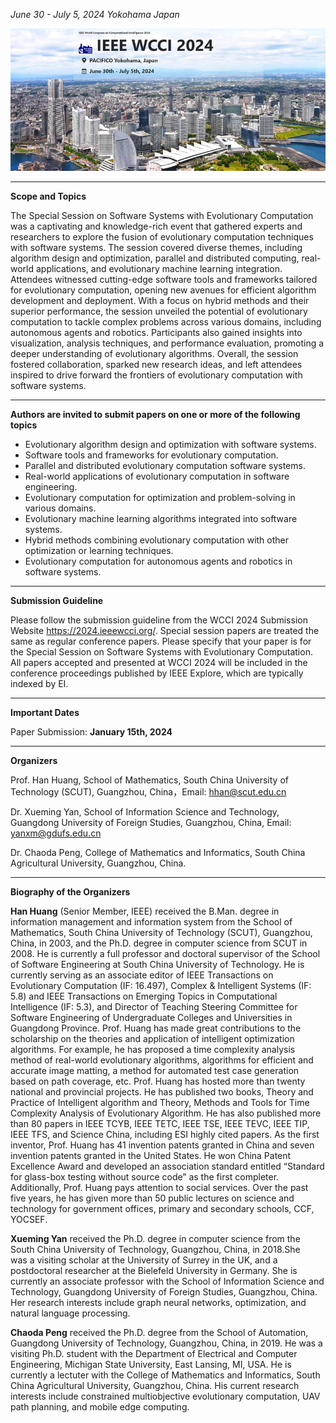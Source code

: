 *June 30 - July 5, 2024  Yokohama Japan*

![WCCI](yanwcci2024.jpg)

****

**Scope and Topics**

The Special Session on Software Systems with Evolutionary Computation was a captivating and knowledge-rich event that gathered experts and researchers to explore the fusion of evolutionary computation techniques with software systems. The session covered diverse themes, including algorithm design and optimization, parallel and distributed computing, real-world applications, and evolutionary machine learning integration. Attendees witnessed cutting-edge software tools and frameworks tailored for evolutionary computation, opening new avenues for efficient algorithm development and deployment. With a focus on hybrid methods and their superior performance, the session unveiled the potential of evolutionary computation to tackle complex problems across various domains, including autonomous agents and robotics. Participants also gained insights into visualization, analysis techniques, and performance evaluation, promoting a deeper understanding of evolutionary algorithms. Overall, the session fostered collaboration, sparked new research ideas, and left attendees inspired to drive forward the frontiers of evolutionary computation with software systems.


****

**Authors are invited to submit papers on one or more of the following topics**

- Evolutionary algorithm design and optimization with software systems.
- Software tools and frameworks for evolutionary computation.
- Parallel and distributed evolutionary computation software systems.
- Real-world applications of evolutionary computation in software engineering.
- Evolutionary computation for optimization and problem-solving in various domains.
- Evolutionary machine learning algorithms integrated into software systems.
- Hybrid methods combining evolutionary computation with other optimization or learning techniques.
- Evolutionary computation for autonomous agents and robotics in software systems.


****

**Submission Guideline**


Please follow the submission guideline from the WCCI 2024 Submission Website <https://2024.ieeewcci.org/>. Special session papers are treated the same as regular conference papers. Please specify that your paper is for the Special Session on Software Systems with Evolutionary Computation. All papers accepted and presented at WCCI 2024 will be included in the conference proceedings published by IEEE Explore, which are typically indexed by EI.

****

**Important Dates**


Paper Submission: **January 15th, 2024**



****

**Organizers**


Prof. Han Huang, School of Mathematics, South China University of Technology (SCUT), Guangzhou, China，Email: <hhan@scut.edu.cn>

Dr. Xueming Yan, School of Information Science and Technology, Guangdong University of Foreign Studies, Guangzhou, China, Email: <yanxm@gdufs.edu.cn>

Dr. Chaoda Peng, College of Mathematics and Informatics, South China Agricultural University, Guangzhou, China. 


****

**Biography of the Organizers**


**Han Huang** (Senior Member, IEEE) received the B.Man. degree in information management and information system from the School of Mathematics, South China University of Technology (SCUT), Guangzhou, China, in 2003, and the Ph.D. degree in computer science from SCUT in 2008. He is currently a full professor and doctoral supervisor of the School of Software Engineering at South China University of Technology. He is currently serving as an associate editor of IEEE Transactions on Evolutionary Computation (IF: 16.497), Complex & Intelligent Systems (IF: 5.8) and IEEE Transactions on Emerging Topics in Computational Intelligence (IF: 5.3), and Director of Teaching Steering Committee for Software Engineering of Undergraduate Colleges and Universities in Guangdong Province. Prof. Huang has made great contributions to the scholarship on the theories and application of intelligent optimization algorithms. For example, he has proposed a time complexity analysis method of real-world evolutionary algorithms, algorithms for efficient and accurate image matting, a method for automated test case generation based on path coverage, etc. Prof. Huang has hosted more than twenty national and provincial projects. He has published two books, Theory and Practice of Intelligent algorithm and Theory, Methods and Tools for Time Complexity Analysis of Evolutionary Algorithm. He has also published more than 80 papers in IEEE TCYB, IEEE TETC, IEEE TSE, IEEE TEVC, IEEE TIP, IEEE TFS, and Science China, including ESI highly cited papers. As the first inventor, Prof. Huang has 41 invention patents granted in China and seven invention patents granted in the United States. He won China Patent Excellence Award and developed an association standard entitled “Standard for glass-box testing without source code” as the first completer. Additionally, Prof. Huang pays attention to social services. Over the past five years, he has given more than 50 public lectures on science and technology for government offices, primary and secondary schools, CCF, YOCSEF.

**Xueming Yan** received the Ph.D. degree in computer science from the South China University of Technology, Guangzhou, China, in 2018.She was a visiting scholar at the University of Surrey in the UK, and a postdoctoral researcher at the Bielefeld University in Germany. She is currently an associate professor with the School of Information Science and Technology, Guangdong University of Foreign Studies, Guangzhou, China. Her research interests include graph neural networks, optimization, and natural language processing.

**Chaoda Peng** received the Ph.D. degree from the School of Automation, Guangdong University of Technology, Guangzhou, China, in 2019. He was a visiting Ph.D. student with the Department of Electrical and Computer Engineering, Michigan State University, East Lansing, MI, USA. He is currently a lectuter with the College of Mathematics and Informatics, South China Agricultural University, Guangzhou, China. His current research interests include constrained multiobjective evolutionary computation, UAV path planning, and mobile edge computing.

